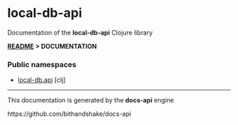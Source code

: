 
# <strong>local-db-api</strong>
<p>Documentation of the <strong>local-db-api</strong> Clojure library</p>

<strong>[README](../README.md) > DOCUMENTATION</strong>

### Public namespaces
* [local-db.api](clj/local_db/API.md) [clj]

---

<p>This documentation is generated by the <strong>docs-api</strong> engine</p>
https://github.com/bithandshake/docs-api
